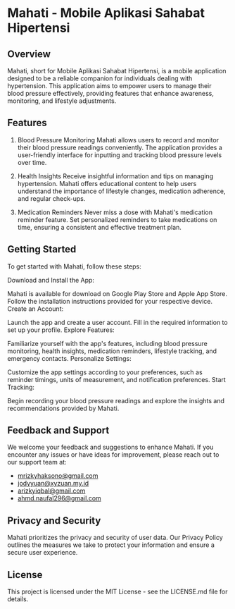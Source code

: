 # Mahati - Mobile Aplikasi Sahabat Hipertensi

## Overview
Mahati, short for Mobile Aplikasi Sahabat Hipertensi, is a mobile application designed to be a reliable companion for individuals dealing with hypertension. This application aims to empower users to manage their blood pressure effectively, providing features that enhance awareness, monitoring, and lifestyle adjustments.

## Features
1. Blood Pressure Monitoring
Mahati allows users to record and monitor their blood pressure readings conveniently. The application provides a user-friendly interface for inputting and tracking blood pressure levels over time.

2. Health Insights
Receive insightful information and tips on managing hypertension. Mahati offers educational content to help users understand the importance of lifestyle changes, medication adherence, and regular check-ups.

3. Medication Reminders
Never miss a dose with Mahati's medication reminder feature. Set personalized reminders to take medications on time, ensuring a consistent and effective treatment plan.

## Getting Started
To get started with Mahati, follow these steps:

Download and Install the App:

Mahati is available for download on Google Play Store and Apple App Store.
Follow the installation instructions provided for your respective device.
Create an Account:

Launch the app and create a user account.
Fill in the required information to set up your profile.
Explore Features:

Familiarize yourself with the app's features, including blood pressure monitoring, health insights, medication reminders, lifestyle tracking, and emergency contacts.
Personalize Settings:

Customize the app settings according to your preferences, such as reminder timings, units of measurement, and notification preferences.
Start Tracking:

Begin recording your blood pressure readings and explore the insights and recommendations provided by Mahati.

## Feedback and Support
We welcome your feedback and suggestions to enhance Mahati. If you encounter any issues or have ideas for improvement, please reach out to our support team at:
- mrizkyhaksono@gmail.com
- jodyyuan@xyzuan.my.id
- arizkyiqbal@gmail.com
- ahmd.naufal296@gmail.com

## Privacy and Security
Mahati prioritizes the privacy and security of user data. Our Privacy Policy outlines the measures we take to protect your information and ensure a secure user experience.

## License
This project is licensed under the MIT License - see the LICENSE.md file for details.
